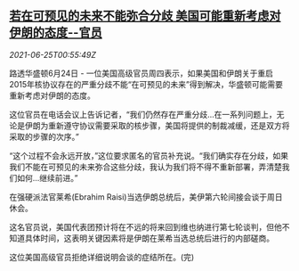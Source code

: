 <!--1624582862000-->
[若在可预见的未来不能弥合分歧 美国可能重新考虑对伊朗的态度--官员](https://cn.reuters.com/article/usa-iran-0624-thur-idCNKCS2E102D)
------

<div><i>2021-06-25T00:55:49Z</i></div><p>路透华盛顿6月24日 - 一位美国高级官员周四表示，如果美国和伊朗关于重启2015年核协议存在的严重分歧不能“在可预见的未来”得到解决，华盛顿可能需要重新考虑对伊朗的态度。</p><p>这位官员在电话会议上告诉记者，“我们仍然存在严重分歧...在一系列问题上，无论是伊朗为重新遵守协议需要采取的核步骤，美国将提供的制裁减缓，还是双方将采取的步骤的次序。”</p><p>“这个过程不会永远开放，”这位要求匿名的官员补充说。“我们确实存在分歧，如果我们不能在可预见的未来弥合这些分歧，我认为我们将不得不重新部署，弄清楚我们如何...继续前进。”</p><p>在强硬派法官莱希(Ebrahim Raisi)当选伊朗总统后，美伊第六轮间接会谈于周日休会。</p><p>这名官员说，美国代表团预计将在不远的将来回到维也纳进行第七轮谈判，但他不知道具体时间，这表明关键因素将是伊朗在莱希当选总统后进行的内部磋商。</p><p>这位美国高级官员拒绝详细说明会谈的症结所在。(完)</p>
